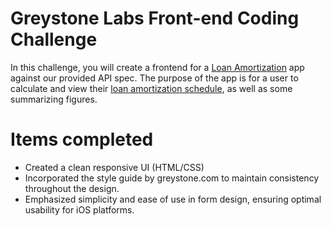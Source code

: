 # Greystone Labs Front-end Coding Challenge


In this challenge, you will create a frontend for a [Loan Amortization](https://www.investopedia.com/terms/a/amortization.asp) app against our provided API spec. The purpose of the app is for a user to calculate and view their [loan amortization schedule](https://www.investopedia.com/thmb/FE1dtCb5tV4xsLYQ_a-KDqn-lzM=/750x0/filters:no_upscale():max_bytes(150000):strip_icc():format(webp)/dotdash_Final_Amortized_Loan_Oct_2020-01-3a606fa9285943098248ac92e8d03b40.jpg), as well as some summarizing figures.


# Items completed
- Created a clean responsive UI (HTML/CSS)
- Incorporated the style guide by greystone.com to maintain consistency throughout the design.
- Emphasized simplicity and ease of use in form design, ensuring optimal usability for iOS platforms.